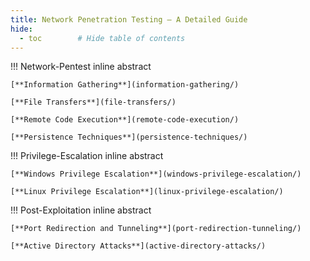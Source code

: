 ```yaml
---
title: Network Penetration Testing – A Detailed Guide
hide:
  - toc        # Hide table of contents
---
```


!!! Network-Pentest inline abstract

	[**Information Gathering**](information-gathering/)

	[**File Transfers**](file-transfers/)

	[**Remote Code Execution**](remote-code-execution/)

	[**Persistence Techniques**](persistence-techniques/)

!!! Privilege-Escalation inline abstract

	[**Windows Privilege Escalation**](windows-privilege-escalation/)

	[**Linux Privilege Escalation**](linux-privilege-escalation/)

!!! Post-Exploitation inline abstract

	[**Port Redirection and Tunneling**](port-redirection-tunneling/)

	[**Active Directory Attacks**](active-directory-attacks/)